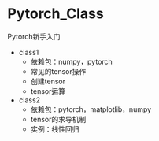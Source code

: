 # Pytorch_Class
Pytorch新手入门
* class1
    - 依赖包：numpy，pytorch
    - 常见的tensor操作
    - 创建tensor
    - tensor运算
* class2
    - 依赖包：pytorch，matplotlib，numpy
    - tensor的求导机制
    - 实例：线性回归
